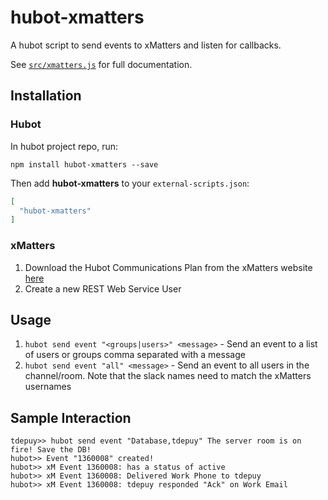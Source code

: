 # hubot-xmatters

A hubot script to send events to xMatters and listen for callbacks.

See [`src/xmatters.js`](src/xmatters.js) for full documentation.

## Installation
### Hubot
In hubot project repo, run:

`npm install hubot-xmatters --save`

Then add **hubot-xmatters** to your `external-scripts.json`:

```json
[
  "hubot-xmatters"
]
```

### xMatters
1. Download the Hubot Communications Plan from the xMatters website [here](https://support.xmatters.com/hc/)
2. Create a new REST Web Service User

## Usage
1. `hubot send event "<groups|users>" <message>` - Send an event to a list of users or groups comma separated with a message
2. `hubot send event "all" <message>` - Send an event to all users in the channel/room. Note that the slack names need to match the xMatters usernames

## Sample Interaction

```
tdepuy>> hubot send event "Database,tdepuy" The server room is on fire! Save the DB!
hubot>> Event "1360008" created!
hubot>> xM Event 1360008: has a status of active
hubot>> xM Event 1360008: Delivered Work Phone to tdepuy
hubot>> xM Event 1360008: tdepuy responded "Ack" on Work Email
```

